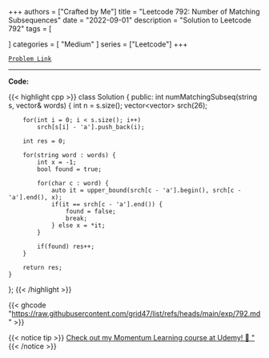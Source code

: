 
+++
authors = ["Crafted by Me"]
title = "Leetcode 792: Number of Matching Subsequences"
date = "2022-09-01"
description = "Solution to Leetcode 792"
tags = [
    
]
categories = [
    "Medium"
]
series = ["Leetcode"]
+++



[`Problem Link`](https://leetcode.com/problems/number-of-matching-subsequences/description/)

---



**Code:**

{{< highlight cpp >}}
class Solution {
public:
    int numMatchingSubseq(string s, vector<string>& words) {
        int n = s.size();
        vector<vector<int>> srch(26);

        for(int i = 0; i < s.size(); i++)
            srch[s[i] - 'a'].push_back(i);
        
        int res = 0;
        
        for(string word : words) {
            int x = -1;
            bool found = true;

            for(char c : word) {
                auto it = upper_bound(srch[c - 'a'].begin(), srch[c - 'a'].end(), x);
                if(it == srch[c - 'a'].end()) {
                    found = false;
                    break;
                } else x = *it;
            }
            
            if(found) res++;
        }
                
        return res;
    }
};
{{< /highlight >}}

{{< ghcode "https://raw.githubusercontent.com/grid47/list/refs/heads/main/exp/792.md" >}}

{{< notice tip >}}
[Check out my Momentum Learning course at Udemy! 🚀 "](https://www.udemy.com/course/blind-75-the-data-structures-and-algorithms-essentials/)
{{< /notice >}}

